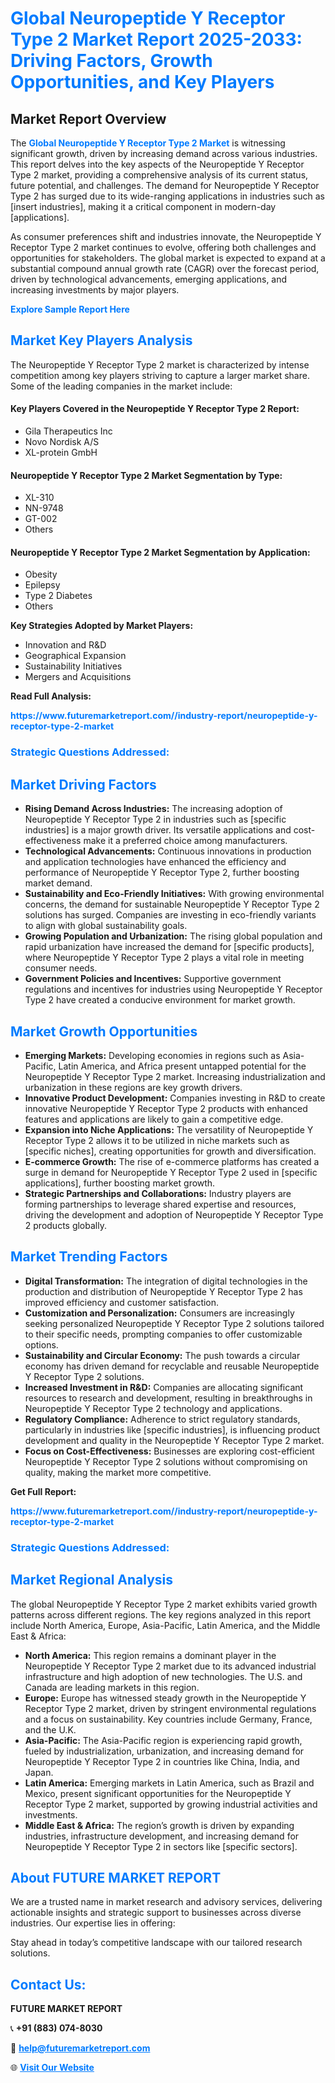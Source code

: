 <h1 style="color: #007BFF;">Global Neuropeptide Y Receptor Type 2 Market Report 2025-2033: Driving Factors, Growth Opportunities, and Key Players</h1>

<section id="overview">
<h2>Market Report Overview</h2>
<p>The <a href="https://www.futuremarketreport.com//industry-report/neuropeptide-y-receptor-type-2-market" style="color: #007BFF; text-decoration: none;"><strong>Global Neuropeptide Y Receptor Type 2 Market</strong></a> is witnessing significant growth, driven by increasing demand across various industries. This report delves into the key aspects of the Neuropeptide Y Receptor Type 2 market, providing a comprehensive analysis of its current status, future potential, and challenges. The demand for Neuropeptide Y Receptor Type 2 has surged due to its wide-ranging applications in industries such as [insert industries], making it a critical component in modern-day [applications].</p>
<p>As consumer preferences shift and industries innovate, the Neuropeptide Y Receptor Type 2 market continues to evolve, offering both challenges and opportunities for stakeholders. The global market is expected to expand at a substantial compound annual growth rate (CAGR) over the forecast period, driven by technological advancements, emerging applications, and increasing investments by major players.</p>
</section>

<section id="overview">
<p><a href="https://www.futuremarketreport.com//request-sample/reportId=53840" style="color: #007BFF; text-decoration: none;"><strong>Explore Sample Report Here</strong></a></p>
</section>

<section id="key-players">
<h2 style="color: #007BFF;">Market Key Players Analysis</h2>
<p>The Neuropeptide Y Receptor Type 2 market is characterized by intense competition among key players striving to capture a larger market share. Some of the leading companies in the market include:</p>
<h4>Key Players Covered in the Neuropeptide Y Receptor Type 2 Report:</h4>
<ul><li>Gila Therapeutics Inc</li><li>Novo Nordisk A/S</li><li>XL-protein GmbH</li></ul>
<h4>Neuropeptide Y Receptor Type 2 Market Segmentation by Type:</h4>
<ul><li>XL-310</li><li>NN-9748</li><li>GT-002</li><li>Others</li></ul>

<h4>Neuropeptide Y Receptor Type 2 Market Segmentation by Application:</h4>
<ul><li>Obesity</li><li>Epilepsy</li><li>Type 2 Diabetes</li><li>Others</li></ul>
<p><strong>Key Strategies Adopted by Market Players:</strong></p>
<ul>
<li>Innovation and R&D</li>
<li>Geographical Expansion</li>
<li>Sustainability Initiatives</li>
<li>Mergers and Acquisitions</li>
</ul>
</section>

<section>
<p><strong>Read Full Analysis: </strong></p><a href="https://www.futuremarketreport.com//industry-report/neuropeptide-y-receptor-type-2-market" style="color: #007BFF; text-decoration: none;"><strong>https://www.futuremarketreport.com//industry-report/neuropeptide-y-receptor-type-2-market</strong></a>
<h3 style="color: #007BFF;">Strategic Questions Addressed:</h3>
</section>

<section id="driving-factors">
<h2 style="color: #007BFF;">Market Driving Factors</h2>
<ul>
<li><strong>Rising Demand Across Industries:</strong> The increasing adoption of Neuropeptide Y Receptor Type 2 in industries such as [specific industries] is a major growth driver. Its versatile applications and cost-effectiveness make it a preferred choice among manufacturers.</li>
<li><strong>Technological Advancements:</strong> Continuous innovations in production and application technologies have enhanced the efficiency and performance of Neuropeptide Y Receptor Type 2, further boosting market demand.</li>
<li><strong>Sustainability and Eco-Friendly Initiatives:</strong> With growing environmental concerns, the demand for sustainable Neuropeptide Y Receptor Type 2 solutions has surged. Companies are investing in eco-friendly variants to align with global sustainability goals.</li>
<li><strong>Growing Population and Urbanization:</strong> The rising global population and rapid urbanization have increased the demand for [specific products], where Neuropeptide Y Receptor Type 2 plays a vital role in meeting consumer needs.</li>
<li><strong>Government Policies and Incentives:</strong> Supportive government regulations and incentives for industries using Neuropeptide Y Receptor Type 2 have created a conducive environment for market growth.</li>
</ul>
</section>

<section id="growth-opportunities">
<h2 style="color: #007BFF;">Market Growth Opportunities</h2>
<ul>
<li><strong>Emerging Markets:</strong> Developing economies in regions such as Asia-Pacific, Latin America, and Africa present untapped potential for the Neuropeptide Y Receptor Type 2 market. Increasing industrialization and urbanization in these regions are key growth drivers.</li>
<li><strong>Innovative Product Development:</strong> Companies investing in R&D to create innovative Neuropeptide Y Receptor Type 2 products with enhanced features and applications are likely to gain a competitive edge.</li>
<li><strong>Expansion into Niche Applications:</strong> The versatility of Neuropeptide Y Receptor Type 2 allows it to be utilized in niche markets such as [specific niches], creating opportunities for growth and diversification.</li>
<li><strong>E-commerce Growth:</strong> The rise of e-commerce platforms has created a surge in demand for Neuropeptide Y Receptor Type 2 used in [specific applications], further boosting market growth.</li>
<li><strong>Strategic Partnerships and Collaborations:</strong> Industry players are forming partnerships to leverage shared expertise and resources, driving the development and adoption of Neuropeptide Y Receptor Type 2 products globally.</li>
</ul>
</section>

<section id="trending-factors">
<h2 style="color: #007BFF;">Market Trending Factors</h2>
<ul>
<li><strong>Digital Transformation:</strong> The integration of digital technologies in the production and distribution of Neuropeptide Y Receptor Type 2 has improved efficiency and customer satisfaction.</li>
<li><strong>Customization and Personalization:</strong> Consumers are increasingly seeking personalized Neuropeptide Y Receptor Type 2 solutions tailored to their specific needs, prompting companies to offer customizable options.</li>
<li><strong>Sustainability and Circular Economy:</strong> The push towards a circular economy has driven demand for recyclable and reusable Neuropeptide Y Receptor Type 2 solutions.</li>
<li><strong>Increased Investment in R&D:</strong> Companies are allocating significant resources to research and development, resulting in breakthroughs in Neuropeptide Y Receptor Type 2 technology and applications.</li>
<li><strong>Regulatory Compliance:</strong> Adherence to strict regulatory standards, particularly in industries like [specific industries], is influencing product development and quality in the Neuropeptide Y Receptor Type 2 market.</li>
<li><strong>Focus on Cost-Effectiveness:</strong> Businesses are exploring cost-efficient Neuropeptide Y Receptor Type 2 solutions without compromising on quality, making the market more competitive.</li>
</ul>
</section>

<section>
<p><strong>Get Full Report: </strong></p><a href="https://www.futuremarketreport.com//industry-report/neuropeptide-y-receptor-type-2-market" style="color: #007BFF; text-decoration: none;"><strong>https://www.futuremarketreport.com//industry-report/neuropeptide-y-receptor-type-2-market</strong></a>
<h3 style="color: #007BFF;">Strategic Questions Addressed:</h3>
</section>


<section id="regional-analysis">
<h2 style="color: #007BFF;">Market Regional Analysis</h2>
<p>The global Neuropeptide Y Receptor Type 2 market exhibits varied growth patterns across different regions. The key regions analyzed in this report include North America, Europe, Asia-Pacific, Latin America, and the Middle East & Africa:</p>
<ul>
<li><strong>North America:</strong> This region remains a dominant player in the Neuropeptide Y Receptor Type 2 market due to its advanced industrial infrastructure and high adoption of new technologies. The U.S. and Canada are leading markets in this region.</li>
<li><strong>Europe:</strong> Europe has witnessed steady growth in the Neuropeptide Y Receptor Type 2 market, driven by stringent environmental regulations and a focus on sustainability. Key countries include Germany, France, and the U.K.</li>
<li><strong>Asia-Pacific:</strong> The Asia-Pacific region is experiencing rapid growth, fueled by industrialization, urbanization, and increasing demand for Neuropeptide Y Receptor Type 2 in countries like China, India, and Japan.</li>
<li><strong>Latin America:</strong> Emerging markets in Latin America, such as Brazil and Mexico, present significant opportunities for the Neuropeptide Y Receptor Type 2 market, supported by growing industrial activities and investments.</li>
<li><strong>Middle East & Africa:</strong> The region’s growth is driven by expanding industries, infrastructure development, and increasing demand for Neuropeptide Y Receptor Type 2 in sectors like [specific sectors].</li>
</ul>
</section>

<footer>
<h2 style="color: #007BFF;">About FUTURE MARKET REPORT</h2>
<p>We are a trusted name in market research and advisory services, delivering actionable insights and strategic support to businesses across diverse industries. Our expertise lies in offering:</p>

<p>Stay ahead in today’s competitive landscape with our tailored research solutions.</p>

<h2 style="color: #007BFF;">Contact Us:</h2>
<p><strong>FUTURE MARKET REPORT</strong></p>
<p>📞 <strong>+91 (883) 074-8030</strong></p>
<p>📧 <strong><a href="mailto:help@futuremarketreport.com" style="color: #007BFF;">help@futuremarketreport.com</a></strong></p>
<p>🌐 <strong><a href="https://www.futuremarketreport.com/" style="color: #007BFF;">Visit Our Website</a></strong></p>
</footer>